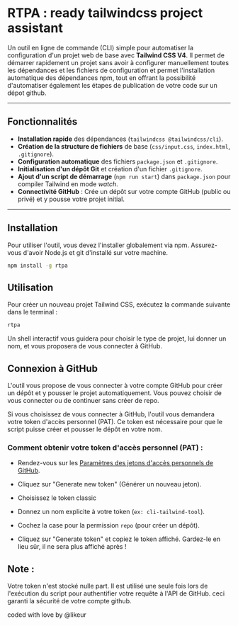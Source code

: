 # RTPA : ready tailwindcss project assistant

Un outil en ligne de commande (CLI) simple pour automatiser la configuration d'un projet web de base avec **Tailwind CSS V4**. Il permet de démarrer rapidement un projet sans avoir à configurer manuellement toutes les dépendances et les fichiers de configuration et permet l'installation automatique des dépendances npm, tout en offrant la possibilité d'automatiser également les étapes de publication de votre code sur un dépot github.

---

## Fonctionnalités

-   **Installation rapide** des dépendances (`tailwindcss @tailwindcss/cli`).
-   **Création de la structure de fichiers** de base (`css/input.css`, `index.html`, `.gitignore`).
-   **Configuration automatique** des fichiers `package.json` et `.gitignore`.
-   **Initialisation d'un dépôt Git** et création d'un fichier `.gitignore`.
-   **Ajout d'un script de démarrage** (`npm run start`) dans `package.json` pour compiler Tailwind en mode *watch*.
-   **Connectivité GitHub** : Crée un dépôt sur votre compte GitHub (public ou privé) et y pousse votre projet initial.

---

## Installation

Pour utiliser l'outil, vous devez l'installer globalement via npm. Assurez-vous d'avoir Node.js et git d'installé sur votre machine.

```bash
npm install -g rtpa
```

## Utilisation

Pour créer un nouveau projet Tailwind CSS, exécutez la commande suivante dans le terminal :

```bash
rtpa 
```

Un shell interactif vous guidera pour choisir le type de projet, lui donner un nom, et vous proposera de vous connecter à GitHub.

## Connexion à GitHub

L'outil vous propose de vous connecter à votre compte GitHub pour créer un dépôt et y pousser le projet automatiquement. Vous pouvez choisir de vous connecter ou de continuer sans créer de repo.

Si vous choisissez de vous connecter à GitHub, l'outil vous demandera votre token d'accès personnel (PAT). Ce token est nécessaire pour que le script puisse créer et pousser le dépôt en votre nom.

### Comment obtenir votre token d'accès personnel (PAT) :

- Rendez-vous sur les [Paramètres des jetons d'accès personnels de GitHub](https://github.com/settings/tokens).

- Cliquez sur "Generate new token" (Générer un nouveau jeton).

- Choisissez le token classic

- Donnez un nom explicite à votre token (`ex: cli-tailwind-tool`).

- Cochez la case pour la permission `repo` (pour créer un dépôt).

- Cliquez sur "Generate token" et copiez le token affiché. Gardez-le en lieu sûr, il ne sera plus affiché après !

## Note : 

Votre token n'est stocké nulle part. Il est utilisé une seule fois lors de l'exécution du script pour authentifier votre requête à l'API de GitHub. ceci garanti la sécurité de votre compte github.



coded with love by @likeur